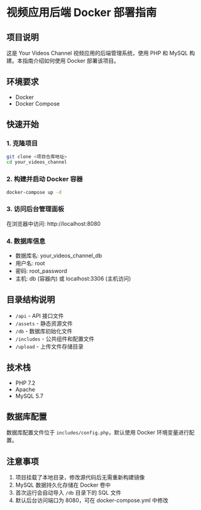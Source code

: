 # 视频应用后端 Docker 部署指南

## 项目说明
这是 Your Videos Channel 视频应用的后端管理系统，使用 PHP 和 MySQL 构建。本指南介绍如何使用 Docker 部署该项目。

## 环境要求
- Docker
- Docker Compose

## 快速开始

### 1. 克隆项目
```bash
git clone <项目仓库地址>
cd your_videos_channel
```

### 2. 构建并启动 Docker 容器
```bash
docker-compose up -d
```

### 3. 访问后台管理面板
在浏览器中访问: http://localhost:8080

### 4. 数据库信息
- 数据库名: your_videos_channel_db
- 用户名: root
- 密码: root_password
- 主机: db (容器内) 或 localhost:3306 (主机访问)

## 目录结构说明
- `/api` - API 接口文件
- `/assets` - 静态资源文件
- `/db` - 数据库初始化文件
- `/includes` - 公共组件和配置文件
- `/upload` - 上传文件存储目录

## 技术栈
- PHP 7.2
- Apache
- MySQL 5.7

## 数据库配置
数据库配置文件位于 `includes/config.php`，默认使用 Docker 环境变量进行配置。

## 注意事项
1. 项目挂载了本地目录，修改源代码后无需重新构建镜像
2. MySQL 数据持久化存储在 Docker 卷中
3. 首次运行会自动导入 `/db` 目录下的 SQL 文件
4. 默认后台访问端口为 8080，可在 docker-compose.yml 中修改 